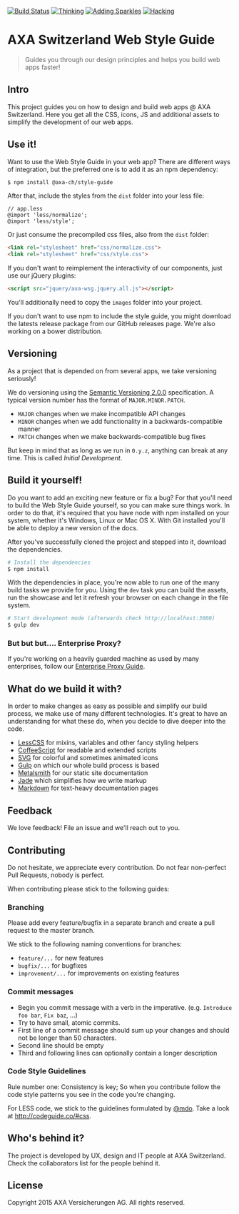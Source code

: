 [![Build Status](https://travis-ci.org/axa-ch/style-guide.svg?branch=develop)](https://travis-ci.org/axa-ch/style-guide)
[![Thinking](https://badge.waffle.io/axa-ch/style-guide.svg?label=thinking&title=Thinking)](http://waffle.io/axa-ch/style-guide)
[![Adding Sparkles](https://badge.waffle.io/axa-ch/style-guide.svg?label=adding%20sparkles&title=Adding%20Sparkles)](http://waffle.io/axa-ch/style-guide)
[![Hacking](https://badge.waffle.io/axa-ch/style-guide.svg?label=hacking&title=Hacking)](http://waffle.io/axa-ch/style-guide)

# AXA Switzerland Web Style Guide

> Guides you through our design principles and helps you build web apps faster!

## Intro

This project guides you on how to design and build web apps @ AXA Switzerland.
Here you get all the CSS, icons, JS and additional assets to simplify the development of our web apps.

## Use it!

Want to use the Web Style Guide in your web app? There are different ways of integration,
but the preferred one is to add it as an npm dependency:

```sh
$ npm install @axa-ch/style-guide
```

After that, include the styles from the `dist` folder into your less file:

```less
// app.less
@import 'less/normalize';
@import 'less/style';
```

Or just consume the precompiled css files, also from the `dist` folder:

```html
<link rel="stylesheet" href="css/normalize.css">
<link rel="stylesheet" href="css/style.css">
```

If you don't want to reimplement the interactivity of our components,
just use our jQuery plugins:

```html
<script src="jquery/axa-wsg.jquery.all.js"></script>
```

You'll additionally need to copy the `images` folder into your project.

If you don't want to use npm to include the style guide, you might download the
latests release package from our GitHub releases page. We're also working
on a bower distribution.

## Versioning

As a project that is depended on from several apps, we take versioning seriously!

We do versioning using the
[Semantic Versioning 2.0.0](http://semver.org/spec/v2.0.0.html) specification.
A typical version number has the format of `MAJOR.MINOR.PATCH`.

* `MAJOR` changes when we make incompatible API changes
* `MINOR` changes when we add functionality in a backwards-compatible manner
* `PATCH` changes when we make backwards-compatible bug fixes

But keep in mind that as long as we run in `0.y.z`,
anything can break at any time. This is called *Initial Development*.

## Build it yourself!

Do you want to add an exciting new feature or fix a bug? For that you'll need
to build the Web Style Guide yourself, so you can make sure things work.
In order to do that, it's required that you have
node with npm installed on your system, whether
it's Windows, Linux or Mac OS X. With Git installed you'll be able to deploy
a new version of the docs.

After you've successfully cloned the project and stepped into it, download
the dependencies.

```sh
# Install the dependencies
$ npm install
```

With the dependencies in place, you're now able to run one of the many
build tasks we provide for you. Using the `dev` task you can build the
assets, run the showcase and let it refresh your browser on each change
in the file system.

```sh
# Start development mode (afterwards check http://localhost:3000)
$ gulp dev
```

### But but but.... Enterprise Proxy?

If you're working on a heavily guarded machine as used by many enterprises, follow our [Enterprise Proxy Guide](https://github.com/axa-ch/style-guide/wiki/Sitting-behind-a-corporate-proxy%3F).

## What do we build it with?

In order to make changes as easy as possible and simplify our build process,
we make use of many different technologies. It's great to have an understanding
for what these do, when you decide to dive deeper into the code.

* [LessCSS](http://lesscss.org) for mixins, variables and other fancy styling helpers
* [CoffeeScript](http://coffeescript.org) for readable and extended scripts
* [SVG](http://www.w3.org/TR/SVG2/) for colorful and sometimes animated icons
* [Gulp](http://gulpjs.com) on which our whole build process is based
* [Metalsmith](http://metalsmith.io) for our static site documentation
* [Jade](http://jade-lang.com) which simplifies how we write markup
* [Markdown](http://daringfireball.net/projects/markdown/) for text-heavy documentation pages

## Feedback

We love feedback! File an issue and we'll reach out to you.

## Contributing

Do not hesitate, we appreciate every contribution. Do not fear non-perfect Pull Requests, nobody is perfect.

When contributing please stick to the following guides:

### Branching

Please add every feature/bugfix in a separate branch and create a pull request to the master branch.

We stick to the following naming conventions for branches:

- `feature/...` for new features
- `bugfix/...` for bugfixes
- `improvement/...` for improvements on existing features

### Commit messages

- Begin you commit message with a verb in the imperative. (e.g. `Introduce foo bar`, `Fix baz`, ...)
- Try to have small, atomic commits.
- First line of a commit message should sum up your changes and should not be longer than 50 characters.
- Second line should be empty
- Third and following lines can optionally contain a longer description

### Code Style Guidelines

Rule number one: Consistency is key; So when you contribute follow the code style
patterns you see in the code you're changing.

For LESS code, we stick to the guidelines formulated by [@mdo](https://twitter.com/mdo).
Take a look at http://codeguide.co/#css.

## Who's behind it?

The project is developed by UX, design and IT people at AXA Switzerland.
Check the collaborators list for the people behind it.

## License

Copyright 2015 AXA Versicherungen AG. All rights reserved.

<!--- Copyright AXA Versicherungen AG 2015 -->
